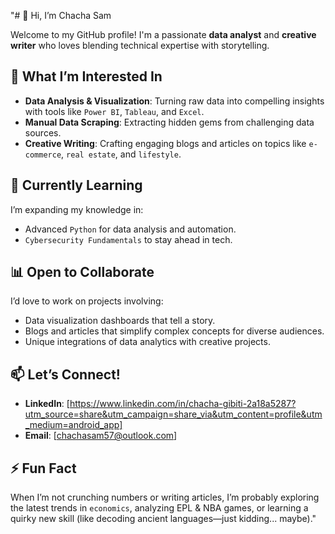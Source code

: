 "# 👋 Hi, I’m Chacha Sam  

Welcome to my GitHub profile! I'm a passionate **data analyst** and **creative writer** who loves blending technical expertise with storytelling.  

## 👀 What I’m Interested In  
- **Data Analysis & Visualization**: Turning raw data into compelling insights with tools like `Power BI`, `Tableau`, and `Excel`.  
- **Manual Data Scraping**: Extracting hidden gems from challenging data sources.  
- **Creative Writing**: Crafting engaging blogs and articles on topics like `e-commerce`, `real estate`, and `lifestyle`.  

## 🌱 Currently Learning  
I’m expanding my knowledge in:  
- Advanced `Python` for data analysis and automation.  
- `Cybersecurity Fundamentals` to stay ahead in tech.  

## 📊 Open to Collaborate  
I’d love to work on projects involving:  
- Data visualization dashboards that tell a story.  
- Blogs and articles that simplify complex concepts for diverse audiences.  
- Unique integrations of data analytics with creative projects.  

## 📫 Let’s Connect!  
- **LinkedIn**: [https://www.linkedin.com/in/chacha-gibiti-2a18a5287?utm_source=share&utm_campaign=share_via&utm_content=profile&utm_medium=android_app]  
- **Email**: [chachasam57@outlook.com] 

## ⚡ Fun Fact  
When I’m not crunching numbers or writing articles, I’m probably exploring the latest trends in `economics`, analyzing EPL & NBA games, or learning a quirky new skill (like decoding ancient languages—just kidding... maybe)."
